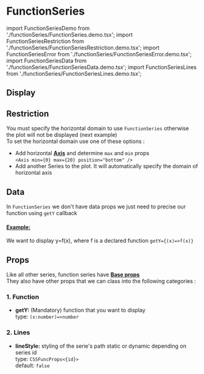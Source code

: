 # FunctionSeries

import FunctionSeriesDemo from './functionSeries/FunctionSeries.demo.tsx';
import FunctionSeriesRestriction from './functionSeries/FunctionSeriesRestriction.demo.tsx';
import FunctionSeriesError from './functionSeries/FunctionSeriesError.demo.tsx';
import FunctionSeriesData from './functionSeries/FunctionSeriesData.demo.tsx';
import FunctionSeriesLines from './functionSeries/FunctionSeriesLines.demo.tsx';

<!-- import FunctionSeriesMarkerDemo from './functionSeries/FunctionSeriesMarker.demo.tsx';
import FunctionSeriesPointLabel from './functionSeries/FunctionSeriesPointLabel.demo.tsx'; -->

## Display

<FunctionSeriesDemo/>

## Restriction

You must specify the horizontal domain to use `FunctionSeries` otherwise the plot will not be displayed (next example)<br/>
<FunctionSeriesError/>
To set the horizontal domain use one of these options :<br/>

- Add horizontal **[Axis](../200_axes/100_axis.md)** and determine `max` and `min` props<br/>
  `<Axis min={0} max={20} position="bottom" />`
- Add another Series to the plot. It will automatically specify the domain of horizontal axis
  <FunctionSeriesRestriction/>

## Data

In `FunctionSeries` we don't have data props we just need to precise our function using `getY` callback

#### <u>Example:</u>

We want to display y=f(x), where f is a declared function
`getY={(x)=>f(x)}`
<FunctionSeriesData/>

## Props

Like all other series, function series have **[Base props](./000_intro.md/#base-props)**<br/>
They also have other props that we can class into the following categories :

### 1. Function

- **getY:** (Mandatory) function that you want to display <br />
  type: `(x:number)=>number`

### 2. Lines

- **lineStyle:** styling of the serie's path static or dynamic depending on series id<br />
  type: `CSSFuncProps<{id}>`<br/>
  default: `false`

<FunctionSeriesLines/>
